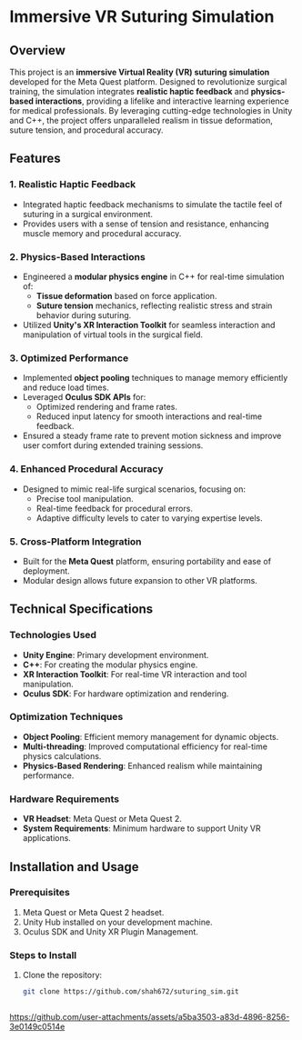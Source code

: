 # Immersive VR Suturing Simulation

## Overview
This project is an **immersive Virtual Reality (VR) suturing simulation** developed for the Meta Quest platform. Designed to revolutionize surgical training, the simulation integrates **realistic haptic feedback** and **physics-based interactions**, providing a lifelike and interactive learning experience for medical professionals. By leveraging cutting-edge technologies in Unity and C++, the project offers unparalleled realism in tissue deformation, suture tension, and procedural accuracy.

## Features

### 1. **Realistic Haptic Feedback**
- Integrated haptic feedback mechanisms to simulate the tactile feel of suturing in a surgical environment.
- Provides users with a sense of tension and resistance, enhancing muscle memory and procedural accuracy.

### 2. **Physics-Based Interactions**
- Engineered a **modular physics engine** in C++ for real-time simulation of:
  - **Tissue deformation** based on force application.
  - **Suture tension** mechanics, reflecting realistic stress and strain behavior during suturing.
- Utilized **Unity's XR Interaction Toolkit** for seamless interaction and manipulation of virtual tools in the surgical field.

### 3. **Optimized Performance**
- Implemented **object pooling** techniques to manage memory efficiently and reduce load times.
- Leveraged **Oculus SDK APIs** for:
  - Optimized rendering and frame rates.
  - Reduced input latency for smooth interactions and real-time feedback.
- Ensured a steady frame rate to prevent motion sickness and improve user comfort during extended training sessions.

### 4. **Enhanced Procedural Accuracy**
- Designed to mimic real-life surgical scenarios, focusing on:
  - Precise tool manipulation.
  - Real-time feedback for procedural errors.
  - Adaptive difficulty levels to cater to varying expertise levels.

### 5. **Cross-Platform Integration**
- Built for the **Meta Quest** platform, ensuring portability and ease of deployment.
- Modular design allows future expansion to other VR platforms.

## Technical Specifications

### **Technologies Used**
- **Unity Engine**: Primary development environment.
- **C++**: For creating the modular physics engine.
- **XR Interaction Toolkit**: For real-time VR interaction and tool manipulation.
- **Oculus SDK**: For hardware optimization and rendering.

### **Optimization Techniques**
- **Object Pooling**: Efficient memory management for dynamic objects.
- **Multi-threading**: Improved computational efficiency for real-time physics calculations.
- **Physics-Based Rendering**: Enhanced realism while maintaining performance.

### **Hardware Requirements**
- **VR Headset**: Meta Quest or Meta Quest 2.
- **System Requirements**: Minimum hardware to support Unity VR applications.

## Installation and Usage

### **Prerequisites**
1. Meta Quest or Meta Quest 2 headset.
2. Unity Hub installed on your development machine.
3. Oculus SDK and Unity XR Plugin Management.

### **Steps to Install**
1. Clone the repository:
   ```bash
   git clone https://github.com/shah672/suturing_sim.git



https://github.com/user-attachments/assets/a5ba3503-a83d-4896-8256-3e0149c0514e


